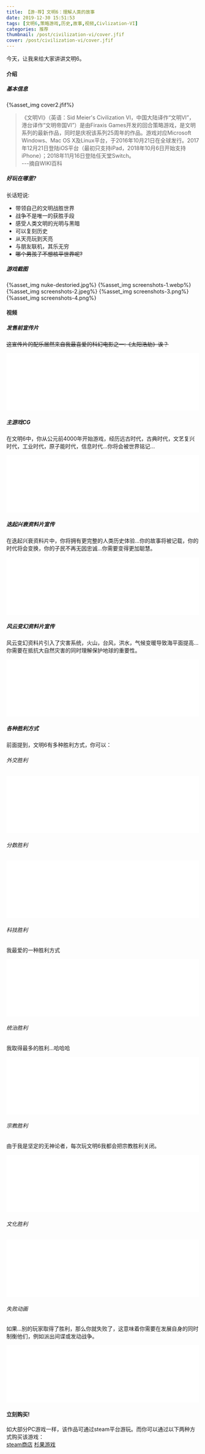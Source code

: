 ```yaml
---
title: 【游·荐】文明6：理解人类的故事
date: 2019-12-30 15:51:53
tags: [文明6,策略游戏,历史,故事,视频,Civlization-VI]
categories: 推荐
thumbnail: /post/civilization-vi/cover.jfif
cover: /post/civilization-vi/cover.jfif
---
```

今天，让我来给大家讲讲文明6。
<!-- more -->
#### 介绍
##### 基本信息
{%asset_img cover2.jfif%}
>《文明VI》（英语：Sid Meier's Civilization VI，中国大陆译作“文明VI”，港台译作“文明帝国VI”）是由Firaxis Games开发的回合策略游戏，是文明系列的最新作品，同时是庆祝该系列25周年的作品。游戏对应Microsoft Windows、Mac OS X及Linux平台，于2016年10月21日在全球发行。2017年12月21日登陆iOS平台（最初只支持iPad，2018年10月6日开始支持iPhone）；2018年11月16日登陆任天堂Switch。   
---摘自WIKI百科


##### 好玩在哪里?
长话短说:   
* 带领自己的文明战胜世界
* 战争不是唯一的获胜手段
* 感受人类文明的光明与黑暗
* 可以复刻历史
* 从天亮玩到天亮
* 与朋友联机，其乐无穷
* ~~哪个男孩子不想核平世界呢?~~

##### 游戏截图
{%asset_img nuke-destoried.jpg%}
{%asset_img screenshots-1.webp%}
{%asset_img screenshots-2.jpeg%}
{%asset_img screenshots-3.png%}
{%asset_img screenshots-4.png%}

#### 视频
##### 发售前宣传片
~~这宣传片的配乐居然来自我最喜爱的科幻电影之一:《太阳浩劫》诶？~~
<iframe class="bvideo" src="//player.bilibili.com/player.html?aid=4631934&cid=7514850&page=1" scrolling="no" border="0" frameborder="no" framespacing="0" allowfullscreen="true"> </iframe>

##### 主游戏CG
在文明6中，你从公元前4000年开始游戏，经历远古时代，古典时代，文艺复兴时代，工业时代，原子能时代，信息时代...你将会被世界铭记...
<iframe class="bvideo" src="//player.bilibili.com/player.html?aid=6764388&cid=11015442&page=1" scrolling="no" border="0" frameborder="no" framespacing="0" allowfullscreen="true"> </iframe>

##### 迭起兴衰资料片宣传
在迭起兴衰资料片中，你将拥有更完整的人类历史体验...你的故事将被记载，你的时代将会变换，你的子民不再无因忠诚...你需要变得更加聪慧。
<iframe class="bvideo" src="//player.bilibili.com/player.html?aid=16759422&cid=27745975&page=1" scrolling="no" border="0" frameborder="no" framespacing="0" allowfullscreen="true"> </iframe>

##### 风云变幻资料片宣传
风云变幻资料片引入了灾害系统，火山，台风，洪水，气候变暖导致海平面提高...你需要在抵抗大自然灾害的同时理解保护地球的重要性。
<iframe class="bvideo" src="//player.bilibili.com/player.html?aid=36453453&cid=64002197&page=1" scrolling="no" border="0" frameborder="no" framespacing="0" allowfullscreen="true"> </iframe>

##### 各种胜利方式
前面提到，文明6有多种胜利方式，你可以：
###### 外交胜利

<iframe class="bvideo" src="//player.bilibili.com/player.html?aid=18736490&cid=76704968&page=6" scrolling="no" border="0" frameborder="no" framespacing="0" allowfullscreen="true"> </iframe>

###### 分数胜利

<iframe class="bvideo" src="//player.bilibili.com/player.html?aid=18736490&cid=30559817&page=7" scrolling="no" border="0" frameborder="no" framespacing="0" allowfullscreen="true"> </iframe>

###### 科技胜利
我最爱的一种胜利方式   

<iframe class="bvideo" src="//player.bilibili.com/player.html?aid=18736490&cid=30559818&page=8" scrolling="no" border="0" frameborder="no" framespacing="0" allowfullscreen="true"> </iframe>

###### 统治胜利
我取得最多的胜利...哈哈哈

<iframe class="bvideo" src="//player.bilibili.com/player.html?aid=18736490&cid=30559819&page=9" scrolling="no" border="0" frameborder="no" framespacing="0" allowfullscreen="true"> </iframe>

###### 宗教胜利
由于我是坚定的无神论者，每次玩文明6我都会把宗教胜利关闭。

<iframe class="bvideo" src="//player.bilibili.com/player.html?aid=18736490&cid=30805483&page=10" scrolling="no" border="0" frameborder="no" framespacing="0" allowfullscreen="true"> </iframe>

###### 文化胜利

<iframe class="bvideo" src="//player.bilibili.com/player.html?aid=18736490&cid=30559820&page=11" scrolling="no" border="0" frameborder="no" framespacing="0" allowfullscreen="true"> </iframe>

###### 失败动画

如果...别的玩家取得了胜利，那么你就失败了，这意味着你需要在发展自身的同时制衡他们，例如派出间谍或发动战争。
<iframe class="bvideo" src="//player.bilibili.com/player.html?aid=18736490&cid=30559820&page=12" scrolling="no" border="0" frameborder="no" framespacing="0" allowfullscreen="true"> </iframe>


#### 立刻购买!
如大部分PC游戏一样，该作品可通过steam平台游玩。而你可以通过以下两种方式购买该游戏：   
[steam商店](https://store.steampowered.com/app/289070/Sid_Meiers_Civilization_VI/)
[杉果游戏](http://www.sonkwo.hk/sku/142)
    



<style>
.bvideo{width:100%}
</style>

<script>
    //v0.1
    function resizeVideo(){
        var bvideos = document.getElementsByClassName("bvideo");
        for(var i =0;i<bvideos.length;i++){
            var crt = bvideos[i];
            var w = crt.clientWidth;
            var newH = w * 0.66;
            crt.width = w;
            crt.height = newH;
        }
    } 
    window.addEventListener("resize",()=>{
        resizeVideo();
    });
    resizeVideo();
</script>
